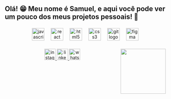 <h2 align="left">Olá! 😁 Meu nome é Samuel, e aqui você pode ver um pouco dos meus projetos pessoais! 🚀</h2>

###

<div align="center">
  <img src="https://cdn.jsdelivr.net/gh/devicons/devicon/icons/javascript/javascript-original.svg" height="39" alt="javascript logo"  />
  <img width="12" />
  <img src="https://cdn.jsdelivr.net/gh/devicons/devicon/icons/react/react-original.svg" height="39" alt="react logo"  />
  <img width="12" />
  <img src="https://cdn.jsdelivr.net/gh/devicons/devicon/icons/html5/html5-original.svg" height="39" alt="html5 logo"  />
  <img width="12" />
  <img src="https://cdn.jsdelivr.net/gh/devicons/devicon/icons/css3/css3-original.svg" height="39" alt="css3 logo"  />
  <img width="12" />
  <img src="https://cdn.jsdelivr.net/gh/devicons/devicon/icons/git/git-original.svg" height="39" alt="git logo"  />
  <img width="12" />
  <img src="https://cdn.jsdelivr.net/gh/devicons/devicon/icons/figma/figma-original.svg" height="39" alt="figma logo"  />
</div>

###

<img align="right" height="141" src="https://media1.giphy.com/media/v1.Y2lkPTc5MGI3NjExN3lqbWM5ZWRobDJsdm54MnFlano5bnJkanM4MHB5cHBmemVqMXRtdyZlcD12MV9pbnRlcm5hbF9naWZfYnlfaWQmY3Q9Zw/ZOGCyj0NW28gg/giphy.gif"  />

###

<div align="center">
  <a href="https://www.instagram.com/0samoel/" target="_blank">
    <img src="https://img.shields.io/static/v1?message=Instagram&logo=instagram&label=&color=E4405F&logoColor=white&labelColor=&style=for-the-badge" height="35" alt="instagram logo"  />
  </a>
  <a href="https://www.linkedin.com/in/samuel-vieira-232b72289/" target="_blank">
    <img src="https://img.shields.io/static/v1?message=LinkedIn&logo=linkedin&label=&color=0077B5&logoColor=white&labelColor=&style=for-the-badge" height="35" alt="linkedin logo"  />
  </a>
  <a href="https://api.whatsapp.com/send?phone=5561995072976&text=Ol%C3%A1%2C%20voc%C3%AA%20chegou%20ao%20dev%20certo%21" target="_blank">
    <img src="https://img.shields.io/static/v1?message=Whatsapp&logo=whatsapp&label=&color=25D366&logoColor=white&labelColor=&style=for-the-badge" height="35" alt="whatsapp logo"  />
  </a>
</div>

###
